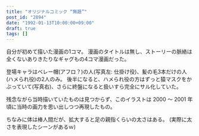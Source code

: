 ```yaml
---
title: "オリジナルコミック “無題”"
post_id: "2894"
date: "1992-01-13T10:00:00+09:00"
draft: true
tags: []
---
```



自分が初めて描いた漫画の1コマ。
漫画のタイトルは無し、ストーリーの脈絡は全くないありきたりなギャグもの4コマ漫画だった。

登場キャラはベレー帽(アフロ？)の人(写真左: 仕掛け役)、髪の毛3本だけの人(ハメられ役)の2人のみ。
後半になると、ハメられ役の方はずっと猿マスクをかぶっていて(写真右)、さらに終盤になると扱いすら完全にサル化していた。

残念ながら当時描いていたものは見つからず、このイラストは 2000 ～ 2001 年頃に当時の画力を思い出しつつ再現したもの。

ちなみに体は棒人間だが、拡大すると足の親指くらいの太さはある。
(実際に太さを表現したシーンがあるｗ)

